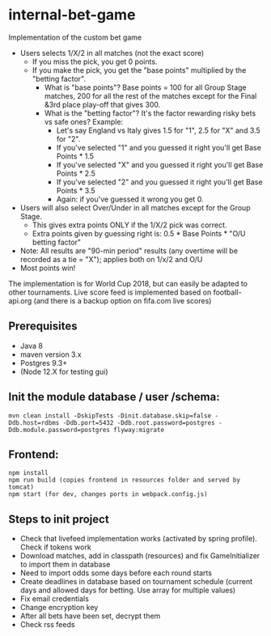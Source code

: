 # internal-bet-game

Implementation of the custom bet game

* Users selects 1/X/2 in all matches (not the exact score)
  * If you miss the pick, you get 0 points.
  * If you make the pick, you get the "base points" multiplied by the "betting factor".
    * What is "base points"? Base points = 100 for all Group Stage matches, 200 for all the rest of the matches except for the Final &3rd place play-off that gives 300.
    * What is the "betting factor"? It's the factor rewarding risky bets vs safe ones? Example:
      * Let's say England vs Italy gives 1.5 for "1", 2.5 for "X" and 3.5 for "2".
      * If you've selected "1" and you guessed it right you'll get Base Points * 1.5
      * If you've selected "X" and you guessed it right you'll get Base Points * 2.5
      * If you've selected "2" and you guessed it right you'll get Base Points * 3.5
      * Again: if you've guessed it wrong you get 0.
* Users will also select Over/Under in all matches except for the Group Stage.
  * This gives extra points ONLY if the 1/X/2 pick was correct.
  * Extra points given by guessing right is: 0.5 * Base Points * "O/U betting factor"
* Note: All results are "90-min period" results (any overtime will be recorded as a tie = "X"); applies both on 1/x/2 and O/U
* Most points win!

The implementation is for World Cup 2018, but can easily be adapted to other tournaments. Live score 
feed is implemented based on football-api.org (and there is a backup option on fifa.com live scores)

## Prerequisites

* Java 8
* maven version 3.x
* Postgres 9.3+
* (Node 12.X for testing gui)

## Init the module database / user /schema:

    mvn clean install -DskipTests -Dinit.database.skip=false -Ddb.host=rdbms -Ddb.port=5432 -Ddb.root.password=postgres -Ddb.module.password=postgres flyway:migrate

## Frontend:

    npm install
    npm run build (copies frontend in resources folder and served by tomcat)
    npm start (for dev, changes ports in webpack.config.js)

## Steps to init project

* Check that livefeed implementation works (activated by spring profile). Check if tokens work
* Download matches, add in classpath (resources) and fix GameInitializer to import them in database  
* Need to import odds some days before each round starts 
* Create deadlines in database based on tournament schedule (current days and allowed days for betting. Use 
  array for multiple values)
* Fix email credentials
* Change encryption key  
* After all bets have been set, decrypt them
* Check rss feeds